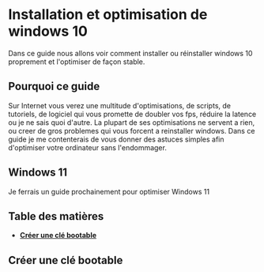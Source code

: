 # Installation et optimisation de windows 10


Dans ce guide nous allons voir comment installer ou réinstaller windows 10 proprement et l'optimiser de façon stable. 

## Pourquoi ce guide

Sur Internet vous verez une multitude d'optimisations, de scripts, de tutoriels, de logiciel qui vous promette de doubler vos fps, 
réduire la latence ou je ne sais quoi d'autre. La plupart de ses optimisations ne servent a rien, ou creer de gros problemes qui vous 
forcent a reinstaller windows. Dans ce guide je me contenterais de vous donner des astuces simples afin d'optimiser votre ordinateur sans l'endommager.

## Windows 11

Je ferrais un guide prochainement pour optimiser Windows 11

## Table des matières
- [**Créer une clé bootable**](#creer-une-cle-bootable)











## Créer une clé bootable
